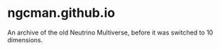 # ngcman.github.io
An archive of the old Neutrino Multiverse, before it was switched to 10 dimensions.
